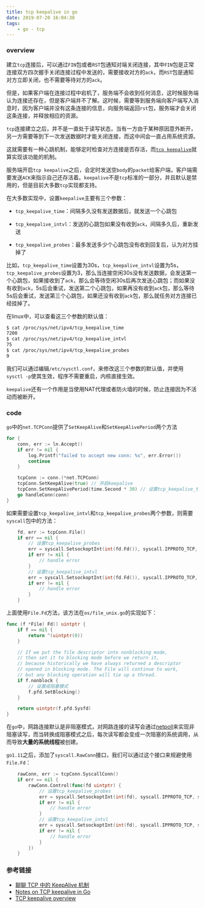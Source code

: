 ```yaml
---
title: tcp keepalive in go
date: 2019-07-20 16:04:38
tags:
	- go - tcp
---
```


### overview

建立`tcp`连接后，可以通过`FIN`包或者`RST`包通知对端关闭连接，其中`FIN`包是正常连接双方四次握手关闭连接过程中发送的，需要接收对方的`ack`，而`RST`包是通知对方立即关闭，也不需要等待对方的`ack`。

但是，如果客户端在连接过程中宕机了，服务端不会收到任何消息，这时候服务端认为连接还存在，但是客户端并不了解。这时候，需要等到服务端向客户端写入消息时，因为客户端并没有这条连接的信息，向服务端返回`rst`包，服务端才会关闭这条连接，并释放相应的资源。

`tcp`连接建立之后，并不是一直处于读写状态，当有一方由于某种原因意外断开，另一方需要等到下一次发送数据时才能关闭连接，而这中间会一直占用系统资源。

这就需要有一种心跳机制，能够定时检查对方连接是否存活，而[`tcp keepalive`](<https://tools.ietf.org/html/rfc1122#page-101>)就算实现该功能的机制。

服务端开启`tcp keepalive`之后，会定时发送空`body`的`packet`给客户端，客户端需要发送`ACK`来指示自己还存活着。`keepalive`不是`tcp`标准的一部分，并且默认是禁用的，但是目前大多数`tcp`实现都支持。

在大多数实现中，设置`keepalive`主要有三个参数：

- `tcp_keepalive_time`：间隔多久没有发送数据后，就发送一个心跳包

- `tcp_keepalive_intvl`：发送的心跳包如果没有收到`ack`，间隔多久后，重新发送

- `tcp_keepalive_probes`：最多发送多少个心跳包没有收到回复后，认为对方挂掉了

比如，`tcp_keepalive_time`设置为30s，`tcp_keepalive_intvl`设置为5s，`tcp_keepalive_probes`设置为3，那么当连接空闲30s没有发送数据，会发送第一个心跳包，如果接收到了`ack`，那么会等待空闲30s后再次发送心跳包；而如果没有收到`ack`，5s后会重试，发送第二个心跳包，如果再没有收到`ack`包，那么等待5s后会重试，发送第三个心跳包，如果还没有收到`ack`包，那么就任务对方连接已经挂掉了。

在linux中，可以查看这三个参数的默认值：

```sh
$ cat /proc/sys/net/ipv4/tcp_keepalive_time 
7200
$ cat /proc/sys/net/ipv4/tcp_keepalive_intvl 
75
$ cat /proc/sys/net/ipv4/tcp_keepalive_probes 
9 
```

我们可以通过编辑`/etc/sysctl.conf`，来修改这三个参数的默认值，并使用`sysctl -p`使其生效，程序不需要重启，内核直接生效。

`keepalive`还有一个作用是当使用NAT代理或者防火墙的时候，防止连接因为不活动而被断开。



### code

`go`中的`net.TCPConn`提供了`SetKeepAlive`和`SetKeepAlivePeriod`两个方法

```go
for {
	conn, err := ln.Accept()
	if err != nil {
		log.Printf("failed to accept new conn: %s", err.Error())
		continue
	}

	tcpConn := conn.(*net.TCPConn)
	tcpConn.SetKeepAlive(true) // 开启keepalive
	tcpConn.SetKeepAlivePeriod(time.Second * 30) // 设置tcp_keepalive_time
	go handleConn(conn)
}
```

如果需要设置`tcp_keepalive_intvl`和`tcp_keepalive_probes`两个参数，则需要`syscall`包中的方法：

```go
	fd, err := tcpConn.File()
	if err == nil {
		// 设置tcp_keepalive_probes
		err = syscall.SetsockoptInt(int(fd.Fd()), syscall.IPPROTO_TCP, syscall.TCP_KEEPCNT, 3)
		if err != nil {
			// handle error
		}
		// 设置tcp_keepalive_intvl
		err = syscall.SetsockoptInt(int(fd.Fd()), syscall.IPPROTO_TCP, syscall.TCP_KEEPINTVL, 5)
		if err != nil {
			// handle error
		}
	}
```

上面使用`File.Fd`方法，该方法在`os/file_unix.go`的实现如下：

```go
func (f *File) Fd() uintptr {
	if f == nil {
		return ^(uintptr(0))
	}

	// If we put the file descriptor into nonblocking mode,
	// then set it to blocking mode before we return it,
	// because historically we have always returned a descriptor
	// opened in blocking mode. The File will continue to work,
	// but any blocking operation will tie up a thread.
	if f.nonblock {
        // 设置成阻塞模式
		f.pfd.SetBlocking()
	}

	return uintptr(f.pfd.Sysfd)
}
```

在`go`中，网路连接默认是非阻塞模式，对网路连接的读写会通过[netpoll](<http://mcll.top/2019/04/07/go%E7%BD%91%E7%BB%9Cio%E6%A8%A1%E5%9E%8B%E5%88%86%E6%9E%90/>)来实现非阻塞读写，而当转换成阻塞模式之后，每次读写都会变成一次阻塞的系统调用，从而导致**大量的系统线程**被创建。

`go1.11`之后，添加了`syscall.RawConn`接口，我们可以通过这个接口来规避使用`File.Fd`：

```go
	rawConn, err := tcpConn.SyscallConn()
	if err == nil {
		rawConn.Control(func(fd uintptr) {
			// 设置tcp_keepalive_probes
			err = syscall.SetsockoptInt(int(fd), syscall.IPPROTO_TCP, syscall.TCP_KEEPCNT, 3)
			if err != nil {
				// handle error
			}
			// 设置tcp_keepalive_intvl
			err = syscall.SetsockoptInt(int(fd), syscall.IPPROTO_TCP, syscall.TCP_KEEPINTVL, 5)
			if err != nil {
				// handle error
			}
		})
	}
```



### 参考链接

- [聊聊 TCP 中的 KeepAlive 机制](<https://zhuanlan.zhihu.com/p/28894266>)
- [Notes on TCP keepalive in Go](<https://thenotexpert.com/golang-tcp-keepalive/?utm_campaign=The%20Go%20Gazette&utm_medium=email&utm_source=Revue%20newsletter#an-important-note-on-file-descriptors>)
- [TCP keepalive overview](<http://tldp.org/HOWTO/TCP-Keepalive-HOWTO/overview.html>)